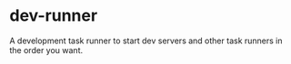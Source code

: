 # dev-runner
A development task runner to start dev servers and other task runners in the order you want.
